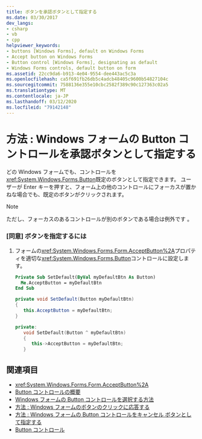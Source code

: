 ```yaml
---
title: ボタンを承認ボタンとして指定する
ms.date: 03/30/2017
dev_langs:
- csharp
- vb
- cpp
helpviewer_keywords:
- buttons [Windows Forms], default on Windows Forms
- Accept button on Windows Forms
- Button control [Windows Forms], designating as default
- Windows Forms controls, default button on form
ms.assetid: 22cc9da6-b913-4e04-9554-dee443ac5c3a
ms.openlocfilehash: ca5f691fb26db5c4adcb48405c9600b54827104c
ms.sourcegitcommit: 7588136e355e10cbc2582f389c90c127363c02a5
ms.translationtype: MT
ms.contentlocale: ja-JP
ms.lasthandoff: 03/12/2020
ms.locfileid: "79142148"
---
```

# <a name="how-to-designate-a-windows-forms-button-as-the-accept-button"></a>方法 : Windows フォームの Button コントロールを承認ボタンとして指定する
どの Windows フォームでも、コントロールを<xref:System.Windows.Forms.Button>既定のボタンとして指定できます。 ユーザーが Enter キーを押すと、フォーム上の他のコントロールにフォーカスが置かねな場合でも、既定のボタンがクリックされます。  
  
> [!NOTE]
> ただし、フォーカスのあるコントロールが別のボタンである場合は例外です 。  
  
### <a name="to-designate-the-accept-button"></a>[同意] ボタンを指定するには  
  
1. フォームの<xref:System.Windows.Forms.Form.AcceptButton%2A>プロパティを適切な<xref:System.Windows.Forms.Button>コントロールに設定します。  
  
    ```vb  
    Private Sub SetDefault(ByVal myDefaultBtn As Button)  
      Me.AcceptButton = myDefaultBtn
    End Sub  
    ```  
  
    ```csharp  
    private void SetDefault(Button myDefaultBtn)  
    {  
       this.AcceptButton = myDefaultBtn;  
    }  
    ```  
  
    ```cpp  
    private:  
       void SetDefault(Button ^ myDefaultBtn)  
       {  
          this->AcceptButton = myDefaultBtn;  
       }  
    ```  
  
## <a name="see-also"></a>関連項目

- <xref:System.Windows.Forms.Form.AcceptButton%2A>
- [Button コントロールの概要](button-control-overview-windows-forms.md)
- [Windows フォームの Button コントロールを選択する方法](ways-to-select-a-windows-forms-button-control.md)
- [方法 : Windows フォームのボタンのクリックに応答する](how-to-respond-to-windows-forms-button-clicks.md)
- [方法 : Windows フォームの Button コントロールをキャンセル ボタンとして指定する](how-to-designate-a-windows-forms-button-as-the-cancel-button.md)
- [Button コントロール](button-control-windows-forms.md)
